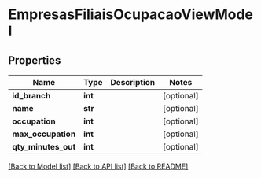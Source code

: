# EmpresasFiliaisOcupacaoViewModel

## Properties
Name | Type | Description | Notes
------------ | ------------- | ------------- | -------------
**id_branch** | **int** |  | [optional] 
**name** | **str** |  | [optional] 
**occupation** | **int** |  | [optional] 
**max_occupation** | **int** |  | [optional] 
**qty_minutes_out** | **int** |  | [optional] 

[[Back to Model list]](../README.md#documentation-for-models) [[Back to API list]](../README.md#documentation-for-api-endpoints) [[Back to README]](../README.md)

